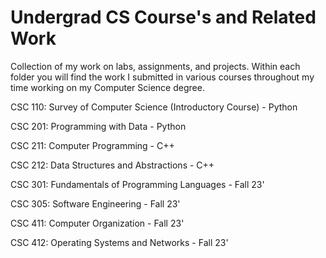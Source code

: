 # Undergrad CS Course's and Related Work
Collection of my work on labs, assignments, and projects. Within each folder you will find the work I submitted in various courses throughout my time working on my Computer Science degree.

CSC 110: Survey of Computer Science (Introductory Course) - Python

CSC 201: Programming with Data - Python

CSC 211: Computer Programming - C++

CSC 212: Data Structures and Abstractions - C++

CSC 301: Fundamentals of Programming Languages - Fall 23'

CSC 305: Software Engineering - Fall 23'

CSC 411: Computer Organization - Fall 23'

CSC 412: Operating Systems and Networks - Fall 23'
